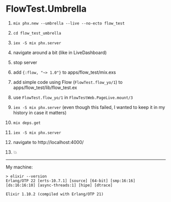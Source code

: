 # FlowTest.Umbrella

1. `mix phx.new --umbrella --live --no-ecto flow_test`
2. `cd flow_test_umbrella`
3. `iex -S mix phx.server`
4. navigate around a bit (like in LiveDashboard)

5. stop server
6. add `{:flow, "~> 1.0"}` to apps/flow_test/mix.exs
7. add simple code using Flow (`FlowTest.flow_yo/1`) to apps/flow_test/lib/flow_test.ex

8. use `FlowTest.flow_yo/1` in `FlowTestWeb.PageLive.mount/3`
9. `iex -S mix phx.server` (even though this failed, I wanted to keep it in my history in case it matters)
10. `mix deps.get`
11. `iex -S mix phx.server`
12. navigate to http://localhost:4000/
13. 💥

---

My machine:

```shell
> elixir --version
Erlang/OTP 22 [erts-10.7.1] [source] [64-bit] [smp:16:16] [ds:16:16:10] [async-threads:1] [hipe] [dtrace]

Elixir 1.10.2 (compiled with Erlang/OTP 21)
```
